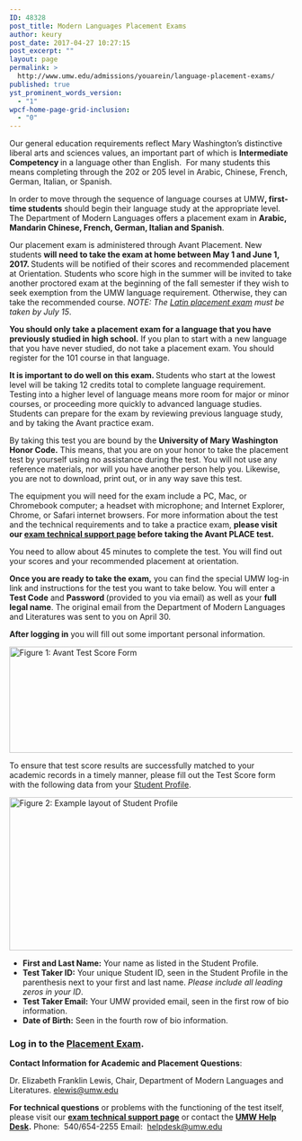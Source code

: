 ```yaml
---
ID: 48328
post_title: Modern Languages Placement Exams
author: keury
post_date: 2017-04-27 10:27:15
post_excerpt: ""
layout: page
permalink: >
  http://www.umw.edu/admissions/youarein/language-placement-exams/
published: true
yst_prominent_words_version:
  - "1"
wpcf-home-page-grid-inclusion:
  - "0"
---
```

Our general education requirements reflect Mary Washington’s distinctive liberal arts and sciences values, an important part of which is <strong>Intermediate Competency </strong>in a language other than English.  For many students this means completing through the 202 or 205 level in Arabic, Chinese, French, German, Italian, or Spanish.

In order to move through the sequence of language courses at UMW<strong>, first-time students</strong> should begin their language study at the appropriate level. The Department of Modern Languages offers a placement exam in <strong>Arabic, Mandarin Chinese, French, German, Italian and Spanish</strong>.

Our placement exam is administered through Avant Placement. New students <strong>will need to take the exam at home between May 1 and June 1, 2017. </strong>Students will be notified of their scores and recommended placement at Orientation. Students who score high in the summer will be invited to take another proctored exam at the beginning of the fall semester if they wish to seek exemption from the UMW language requirement. Otherwise, they can take the recommended course. <em>NOTE: The <a href="http://academics.umw.edu/academicservices/placement-testing/">Latin placement exam</a> must be taken by July 15</em>.

<strong>You should only take a placement exam for a language that you have previously studied in high school.</strong> If you plan to start with a new language that you have never studied, do not take a placement exam. You should register for the 101 course in that language.

<strong>It is important to do well on this exam. </strong>Students who start at the lowest level will be taking 12 credits total to complete language requirement. Testing into a higher level of language means more room for major or minor courses, or proceeding more quickly to advanced language studies. Students can prepare for the exam by reviewing previous language study, and by taking the Avant practice exam.

By taking this test you are bound by the <strong>University of Mary Washington Honor Code.</strong> This means, that you are on your honor to take the placement test by yourself using no assistance during the test. You will not use any reference materials, nor will you have another person help you. Likewise, you are not to download, print out, or in any way save this test.

The equipment you will need for the exam include a PC, Mac, or Chromebook computer; a headset with microphone; and Internet Explorer, Chrome, or Safari internet browsers. For more information about the test and the technical requirements and to take a practice exam, <strong>please visit our <a href="http://technology.umw.edu/helpdesk/language-placement-exam-support/">exam technical support page</a> before taking the Avant PLACE test.</strong>

You need to allow about 45 minutes to complete the test. You will find out your scores and your recommended placement at orientation.

<strong>Once you are ready to take the exam,</strong> you can find the special UMW log-in link and instructions for the test you want to take below. You will enter a <strong>Test Code</strong> and <strong>Password </strong>(provided to you via email) as well as your <strong>full legal name</strong>. The original email from the Department of Modern Languages and Literatures was sent to you on April 30.

<strong>After logging in</strong> you will fill out some important personal information.

<img class="alignright wp-image-48333 size-full" src="http://www.umw.edu/admissions/wp-content/uploads/sites/6/2017/04/Avant_Figure_1.png" alt="Figure 1: Avant Test Score Form" width="563" height="189" />

To ensure that test score results are successfully matched to your academic records in a timely manner, please fill out the Test Score form with the following data from your <a href="https://banner.umw.edu/StudentSSB/ssb/studentProfile">Student Profile</a>.

<img class="alignright wp-image-48332 size-full" src="http://www.umw.edu/admissions/wp-content/uploads/sites/6/2017/04/Avant_Figure_2.png" alt="Figure 2: Example layout of Student Profile" width="533" height="273" />
<ul>
 	<li><strong>First and Last Name:</strong> Your name as listed in the Student Profile.</li>
 	<li><strong>Test Taker ID:</strong> Your unique Student ID, seen in the Student Profile in the parenthesis next to your first and last name. <em>Please include all leading zeros in your ID</em>.</li>
 	<li><strong>Test Taker Email:</strong> Your UMW provided email, seen in the first row of bio information.</li>
 	<li><strong>Date of Birth:</strong> Seen in the fourth row of bio information.</li>
</ul>
<h3 class="well"><strong>Log in to the <a href="https://placement.avantassessment.com/avant/do/login">Placement Exam</a>.</strong></h3>
<div class="well"></div>
<div class="well"></div>
<strong>Contact Information for Academic and Placement Questions</strong>:

Dr. Elizabeth Franklin Lewis, Chair, Department of Modern Languages and Literatures.
<a href="mailto:elewis@umw.edu">elewis@umw.edu</a>

<strong>For technical questions</strong> or problems with the functioning of the test itself, please visit our <strong><a href="http://technology.umw.edu/helpdesk/language-placement-exam-support/">exam technical support page</a></strong> or contact the <strong><a href="http://technology.umw.edu/helpdesk/">UMW Help Desk</a>.</strong>
Phone:  540/654-2255
Email:  <a href="mailto:helpdesk@umw.edu">helpdesk@umw.edu</a>